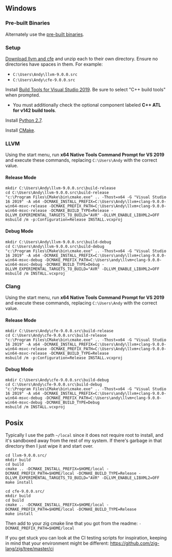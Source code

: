 ## Windows

### Pre-built Binaries

Alternately use the [pre-built binaries](https://github.com/zig-lang/zig/wiki/Building-Zig-on-Windows).

### Setup

[Download llvm and cfe](http://releases.llvm.org/download.html#9.0.0) and unzip each to their own directory. Ensure no directories have spaces in them. For example:

 * `C:\Users\Andy\llvm-9.0.0.src`
 * `C:\Users\Andy\cfe-9.0.0.src`

Install [Build Tools for Visual Studio 2019](https://visualstudio.microsoft.com/downloads/#build-tools-for-visual-studio-2019). Be sure to select "C++ build tools" when prompted.
 * You must additionally check the optional component labeled **C++ ATL for v142 build tools**.

Install [Python 2.7](https://www.python.org).

Install [CMake](http://cmake.org).

### LLVM

Using the start menu, run **x64 Native Tools Command Prompt for VS 2019** and execute these commands, replacing `C:\Users\Andy` with the correct value.

#### Release Mode

```
mkdir C:\Users\Andy\llvm-9.0.0.src\build-release
cd C:\Users\Andy\llvm-9.0.0.src\build-release
"c:\Program Files\CMake\bin\cmake.exe" .. -Thost=x64 -G "Visual Studio 16 2019" -A x64 -DCMAKE_INSTALL_PREFIX=C:\Users\Andy\llvm+clang-9.0.0-win64-msvc-release -DCMAKE_PREFIX_PATH=C:\Users\Andy\llvm+clang-9.0.0-win64-msvc-release -DCMAKE_BUILD_TYPE=Release -DLLVM_EXPERIMENTAL_TARGETS_TO_BUILD="AVR" -DLLVM_ENABLE_LIBXML2=OFF
msbuild /m -p:Configuration=Release INSTALL.vcxproj
```

#### Debug Mode

```
mkdir C:\Users\Andy\llvm-9.0.0.src\build-debug
cd C:\Users\Andy\llvm-9.0.0.src\build-debug
"c:\Program Files\CMake\bin\cmake.exe" .. -Thost=x64 -G "Visual Studio 16 2019" -A x64 -DCMAKE_INSTALL_PREFIX=C:\Users\andy\llvm+clang-9.0.0-win64-msvc-debug -DCMAKE_PREFIX_PATH=C:\Users\andy\llvm+clang-9.0.0-win64-msvc-debug -DCMAKE_BUILD_TYPE=Debug -DLLVM_EXPERIMENTAL_TARGETS_TO_BUILD="AVR" -DLLVM_ENABLE_LIBXML2=OFF
msbuild /m INSTALL.vcxproj
```

### Clang

Using the start menu, run **x64 Native Tools Command Prompt for VS 2019** and execute these commands, replacing `C:\Users\Andy` with the correct value.

#### Release Mode

```
mkdir C:\Users\Andy\cfe-9.0.0.src\build-release
cd C:\Users\Andy\cfe-9.0.0.src\build-release
"c:\Program Files\CMake\bin\cmake.exe" .. -Thost=x64 -G "Visual Studio 16 2019" -A x64 -DCMAKE_INSTALL_PREFIX=C:\Users\Andy\llvm+clang-9.0.0-win64-msvc-release -DCMAKE_PREFIX_PATH=C:\Users\Andy\llvm+clang-9.0.0-win64-msvc-release -DCMAKE_BUILD_TYPE=Release
msbuild /m -p:Configuration=Release INSTALL.vcxproj
```

#### Debug Mode

```
mkdir C:\Users\Andy\cfe-9.0.0.src\build-debug
cd C:\Users\Andy\cfe-9.0.0.src\build-debug
"c:\Program Files\CMake\bin\cmake.exe" .. -Thost=x64 -G "Visual Studio 16 2019" -A x64 -DCMAKE_INSTALL_PREFIX=C:\Users\andy\llvm+clang-9.0.0-win64-msvc-debug -DCMAKE_PREFIX_PATH=C:\Users\andy\llvm+clang-9.0.0-win64-msvc-debug -DCMAKE_BUILD_TYPE=Debug
msbuild /m INSTALL.vcxproj
```

## Posix

Typically I use the path `~/local` since it does not require root to install, and it's sandboxed away from the rest of my system. If there's garbage in that directory then I just wipe it and start over.

```
cd llvm-9.0.0.src/
mkdir build
cd build
cmake .. -DCMAKE_INSTALL_PREFIX=$HOME/local -DCMAKE_PREFIX_PATH=$HOME/local -DCMAKE_BUILD_TYPE=Release -DLLVM_EXPERIMENTAL_TARGETS_TO_BUILD="AVR" -DLLVM_ENABLE_LIBXML2=OFF
make install
```

```
cd cfe-9.0.0.src/
mkdir build
cd build
cmake .. -DCMAKE_INSTALL_PREFIX=$HOME/local -DCMAKE_PREFIX_PATH=$HOME/local -DCMAKE_BUILD_TYPE=Release
make install
```

Then add to your zig cmake line that you got from the readme:
`-DCMAKE_PREFIX_PATH=$HOME/local`

If you get stuck you can look at the CI testing scripts for inspiration, keeping in mind that your environment might be different: https://github.com/zig-lang/zig/tree/master/ci
